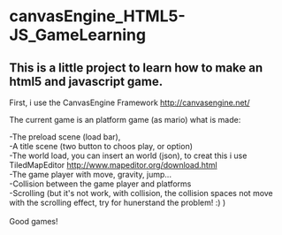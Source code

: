 canvasEngine_HTML5-JS_GameLearning
==================================

This is a little project to learn how to make an html5 and javascript game.<br>
--------
First, i use the CanvasEngine Framework http://canvasengine.net/

The current game is an platform game (as mario)
what is made:

-The preload scene (load bar),<br>
-A title scene (two button to choos play, or option)<br>
-The world load, you can insert an world (json), to creat this i use TiledMapEditor http://www.mapeditor.org/download.html<br>
-The game player with move, gravity, jump...<br>
-Collision between the game player and platforms<br>
-Scrolling (but it's not work, with collision, the collision spaces not move with the scrolling effect, try for hunerstand the problem! :) )<br>
<br>
Good games!
